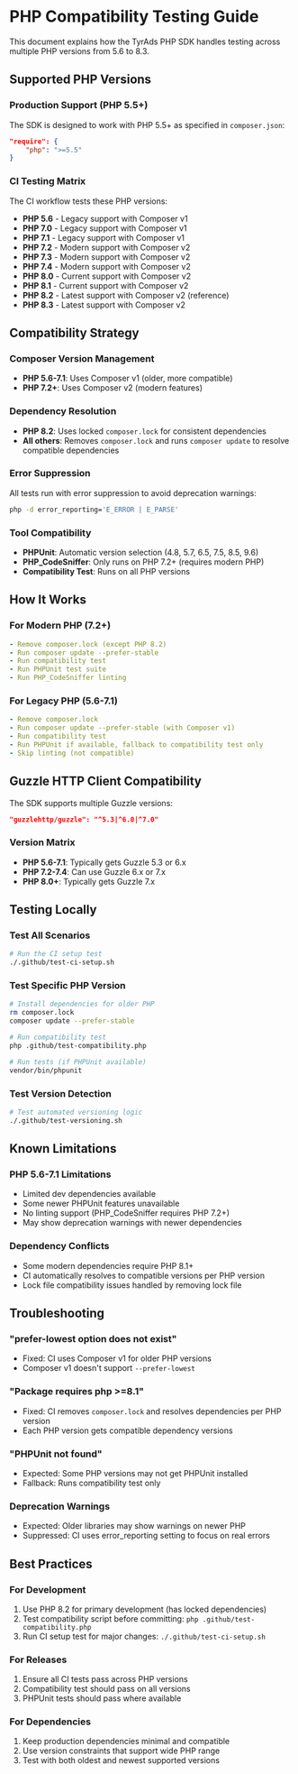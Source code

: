 # PHP Compatibility Testing Guide

This document explains how the TyrAds PHP SDK handles testing across multiple PHP versions from 5.6 to 8.3.

## Supported PHP Versions

### Production Support (PHP 5.5+)
The SDK is designed to work with PHP 5.5+ as specified in `composer.json`:
```json
"require": {
    "php": ">=5.5"
}
```

### CI Testing Matrix
The CI workflow tests these PHP versions:
- **PHP 5.6** - Legacy support with Composer v1
- **PHP 7.0** - Legacy support with Composer v1  
- **PHP 7.1** - Legacy support with Composer v1
- **PHP 7.2** - Modern support with Composer v2
- **PHP 7.3** - Modern support with Composer v2
- **PHP 7.4** - Modern support with Composer v2
- **PHP 8.0** - Current support with Composer v2
- **PHP 8.1** - Current support with Composer v2
- **PHP 8.2** - Latest support with Composer v2 (reference)
- **PHP 8.3** - Latest support with Composer v2

## Compatibility Strategy

### Composer Version Management
- **PHP 5.6-7.1**: Uses Composer v1 (older, more compatible)
- **PHP 7.2+**: Uses Composer v2 (modern features)

### Dependency Resolution
- **PHP 8.2**: Uses locked `composer.lock` for consistent dependencies
- **All others**: Removes `composer.lock` and runs `composer update` to resolve compatible dependencies

### Error Suppression
All tests run with error suppression to avoid deprecation warnings:
```bash
php -d error_reporting='E_ERROR | E_PARSE'
```

### Tool Compatibility
- **PHPUnit**: Automatic version selection (4.8, 5.7, 6.5, 7.5, 8.5, 9.6)
- **PHP_CodeSniffer**: Only runs on PHP 7.2+ (requires modern PHP)
- **Compatibility Test**: Runs on all PHP versions

## How It Works

### For Modern PHP (7.2+)
```yaml
- Remove composer.lock (except PHP 8.2)
- Run composer update --prefer-stable
- Run compatibility test
- Run PHPUnit test suite
- Run PHP_CodeSniffer linting
```

### For Legacy PHP (5.6-7.1)
```yaml
- Remove composer.lock
- Run composer update --prefer-stable (with Composer v1)
- Run compatibility test
- Run PHPUnit if available, fallback to compatibility test only
- Skip linting (not compatible)
```

## Guzzle HTTP Client Compatibility

The SDK supports multiple Guzzle versions:
```json
"guzzlehttp/guzzle": "^5.3|^6.0|^7.0"
```

### Version Matrix
- **PHP 5.6-7.1**: Typically gets Guzzle 5.3 or 6.x
- **PHP 7.2-7.4**: Can use Guzzle 6.x or 7.x
- **PHP 8.0+**: Typically gets Guzzle 7.x

## Testing Locally

### Test All Scenarios
```bash
# Run the CI setup test
./.github/test-ci-setup.sh
```

### Test Specific PHP Version
```bash
# Install dependencies for older PHP
rm composer.lock
composer update --prefer-stable

# Run compatibility test
php .github/test-compatibility.php

# Run tests (if PHPUnit available)
vendor/bin/phpunit
```

### Test Version Detection
```bash
# Test automated versioning logic
./.github/test-versioning.sh
```

## Known Limitations

### PHP 5.6-7.1 Limitations
- Limited dev dependencies available
- Some newer PHPUnit features unavailable
- No linting support (PHP_CodeSniffer requires PHP 7.2+)
- May show deprecation warnings with newer dependencies

### Dependency Conflicts
- Some modern dependencies require PHP 8.1+
- CI automatically resolves to compatible versions per PHP version
- Lock file compatibility issues handled by removing lock file

## Troubleshooting

### "prefer-lowest option does not exist"
- Fixed: CI uses Composer v1 for older PHP versions
- Composer v1 doesn't support `--prefer-lowest`

### "Package requires php >=8.1"
- Fixed: CI removes `composer.lock` and resolves dependencies per PHP version
- Each PHP version gets compatible dependency versions

### "PHPUnit not found"
- Expected: Some PHP versions may not get PHPUnit installed
- Fallback: Runs compatibility test only

### Deprecation Warnings
- Expected: Older libraries may show warnings on newer PHP
- Suppressed: CI uses error_reporting setting to focus on real errors

## Best Practices

### For Development
1. Use PHP 8.2 for primary development (has locked dependencies)
2. Test compatibility script before committing: `php .github/test-compatibility.php`
3. Run CI setup test for major changes: `./.github/test-ci-setup.sh`

### For Releases
1. Ensure all CI tests pass across PHP versions
2. Compatibility test should pass on all versions
3. PHPUnit tests should pass where available

### For Dependencies
1. Keep production dependencies minimal and compatible
2. Use version constraints that support wide PHP range
3. Test with both oldest and newest supported versions